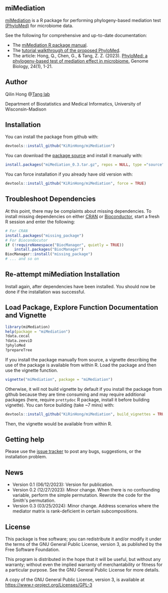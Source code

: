 ## miMediation

[miMediation](https://github.com/KiRinHong/miMediation) is a R package for performing phylogeny-based mediation test [(PhyloMed)](https://github.com/KiRinHong/PhyloMed) for microbiome data.

See the following for comprehensive and up-to-date documentation:

- The [miMediation R package manual](https://github.com/KiRinHong/miMediation/blob/main/miMediation_0.1.pdf).
- The [tutorial walkthrough of the proposed PhyloMed](https://github.com/KiRinHong/miMediation/blob/main/doc/miMediation.pdf).
- The article: Hong, Q., Chen, G., & Tang, Z. Z. (2023). [PhyloMed: a phylogeny-based test of mediation effect in microbiome.](https://doi.org/10.1186/s13059-023-02902-3) Genome Biology, 24(1), 1-21.

## Author

Qilin Hong @[Tang lab](https://tangzheng1.github.io/tanglab/)

Department of Biostatistics and Medical Informatics, University of Wisconsin-Madison

## Installation

You can install the package from github with:

``` r
devtools::install_github("KiRinHong/miMediation")
```
You can download the [package source](https://github.com/KiRinHong/miMediation/blob/main/miMediation_0.3.tar.gz) and install it manually with:

``` r
install.packages("miMediation_0.3.tar.gz", repos = NULL, type ="source", dependencies = c("Depends", "Imports")) 
```

You can force installation if you already have old version with:

``` r
devtools::install_github("KiRinHong/miMediation", force = TRUE)
```
## Troubleshoot Dependencies

At this point, there may be complaints about missing dependencies. To install missing dependencies on either [CRAN](https://cran.r-project.org/) or [Bioconductor](http://bioconductor.org/install/), start a fresh R session and enter the following:

``` r
# For CRAN
install.packages("missing_package")
# For Biocondocutor
if (!requireNamespace("BiocManager", quietly = TRUE))
    install.packages("BiocManager")
BiocManager::install("missing_package") 
# ... and so on
```

## Re-attempt miMediation Installation

Install again, after dependencies have been installed. You should now be done if the installation was successful.

## Load Package, Explore Function Documentation and Vignette

``` r
library(miMediation)
help(package = "miMediation")
?data.cecal
?data.zeeviD
?phyloMed
?prepareTree
```

If you install the package manually from source, a vignette describing the use of the package is available from within R. Load the package and then use the vignette function.

``` r
vignette("miMediation", package = "miMediation")
```

Otherwise, it will not build vignette by default if you install the package from github because they are time consuming and may require additional packages (here, require `prettydoc` R package, install it before building vignette). You can force building (take ~7 mins) with:

``` r
devtools::install_github("KiRinHong/miMediation", build_vignettes = TRUE)
```
Then, the vignette would be available from within R.

## Getting help

Please use the [issue tracker](https://github.com/KiRinHong/miMediation/issues) to post any bugs, suggestions, or the installation problem.

## News

- Version 0.1 (06/12/2023): Version for publication.
- Version 0.2 (12/27/2023): Minor change. When there is no confounding variable, perform the simple permutation. Rewrote the code for the Smith's permutation.
- Version 0.3 (03/25/2024): Minor change. Address scenarios where the mediator matrix is rank-deficient in certain subcompositions.

## License

This package is free software; you can redistribute it and/or modify it under the terms of the GNU General Public License, version 3, as published by the Free Software Foundation.

This program is distributed in the hope that it will be useful, but without any warranty; without even the implied warranty of merchantability or fitness for a particular purpose. See the GNU General Public License for more details.

A copy of the GNU General Public License, version 3, is available at https://www.r-project.org/Licenses/GPL-3

